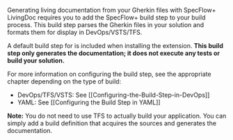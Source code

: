 Generating living documentation from your Gherkin files with SpecFlow+ LivingDoc requires you to add the SpecFlow+ build step to your build process. This build step parses the Gherkin files in your solution and formats them for display in DevOps/VSTS/TFS. 

A default build step for is included when installing the extension. **This build step only generates the documentation; it does not execute any tests or build your solution.** 

For more information on configuring the build step, see the appropriate chapter depending on the type of build:  
* DevOps/TFS/VSTS: See [[Configuring-the-Build-Step-in-DevOps]]
* YAML: See [[Configuring the Build Step in YAML]]

**Note:** You do not need to use TFS to actually build your application. You can simply add a build definition that acquires the sources and generates the documentation.